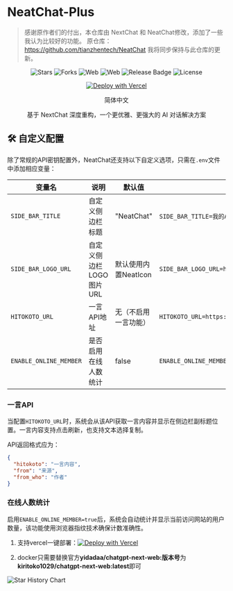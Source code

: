 # NeatChat-Plus
>感谢原作者们的付出，本仓库由 NextChat 和 NeatChat修改，添加了一些我认为比较好的功能。
>原仓库：https://github.com/tianzhentech/NeatChat
>我将同步保持与此仓库的更新。

<div align="center">

![Stars](https://img.shields.io/github/stars/kiritoko1029/NeatChat-Plus)
![Forks](https://img.shields.io/github/forks/kiritoko1029/NeatChat-Plus)
![Web](https://img.shields.io/badge/Web-PWA-orange?logo=microsoftedge)
![Web](https://img.shields.io/badge/-Windows-blue?logo=windows)
![Release Badge](https://img.shields.io/github/v/release/kiritoko1029/NeatChat-Plus.svg)
![License](https://img.shields.io/github/license/kiritoko1029/NeatChat-Plus.svg)

[![Deploy with Vercel](https://vercel.com/button)](https://vercel.com/new/clone?repository-url=https://github.com/kiritoko1029/NeatChat-Plus.git)



简体中文

基于 NextChat 深度重构，一个更优雅、更强大的 AI 对话解决方案
</div>

## 🛠️ 自定义配置

除了常规的API密钥配置外，NeatChat还支持以下自定义选项，只需在`.env`文件中添加相应变量：

| 变量名                | 说明                                  | 默认值                      | 示例                                     |
| --------------------- | ------------------------------------- | --------------------------- | ---------------------------------------- |
| `SIDE_BAR_TITLE`      | 自定义侧边栏标题                      | "NeatChat"                  | `SIDE_BAR_TITLE=我的AI助手`              |
| `SIDE_BAR_LOGO_URL`   | 自定义侧边栏LOGO图片URL               | 默认使用内置NeatIcon        | `SIDE_BAR_LOGO_URL=https://example.com/logo.png` |
| `HITOKOTO_URL`        | 一言API地址                           | 无（不启用一言功能）        | `HITOKOTO_URL=https://v1.hitokoto.cn`    |
| `ENABLE_ONLINE_MEMBER`| 是否启用在线人数统计                  | false                       | `ENABLE_ONLINE_MEMBER=true`              |

### 一言API

当配置`HITOKOTO_URL`时，系统会从该API获取一言内容并显示在侧边栏副标题位置。一言内容支持点击刷新，也支持文本选择复制。

API返回格式应为：
```json
{
  "hitokoto": "一言内容",
  "from": "来源",
  "from_who": "作者"
}
```

### 在线人数统计

启用`ENABLE_ONLINE_MEMBER=true`后，系统会自动统计并显示当前访问网站的用户数量，该功能使用浏览器指纹技术确保计数准确性。

1. 支持vercel一键部署：[![Deploy with Vercel](https://vercel.com/button)](https://vercel.com/new/clone?repository-url=https://github.com/kiritoko1029/NeatChat-Plus.git)

2. docker只需要替换官方**yidadaa/chatgpt-next-web:版本号**为**kiritoko1029/chatgpt-next-web:latest**即可

<a>

 <picture>
   <source media="(prefers-color-scheme: dark)" srcset="https://api.star-history.com/svg?repos=kiritoko1029/NeatChat-Plus&type=Date&theme=dark" />
   <source media="(prefers-color-scheme: light)" srcset="https://api.star-history.com/svg?repos=kiritoko1029/NeatChat-Plus&type=Date" />
   <img alt="Star History Chart" src="https://api.star-history.com/svg?repos=kiritoko1029/NeatChat-Plus&type=Date" />
 </picture>

</a>